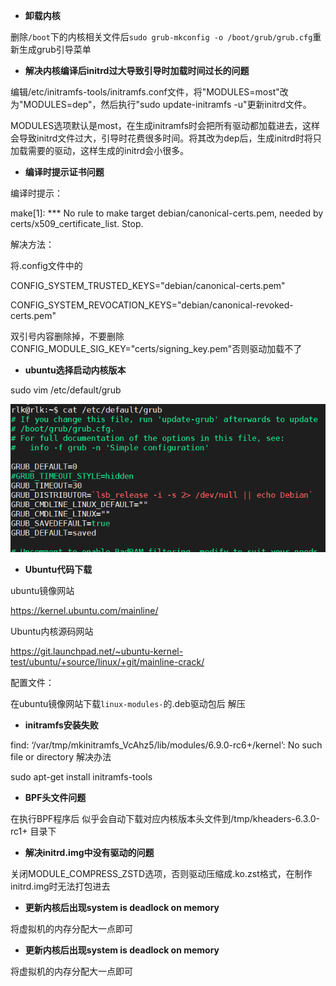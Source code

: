 - **卸载内核**

删除`/boot`下的内核相关文件后`sudo grub-mkconfig -o /boot/grub/grub.cfg`重新生成grub引导菜单

- **解决内核编译后initrd过大导致引导时加载时间过长的问题**

编辑/etc/initramfs-tools/initramfs.conf文件，将"MODULES=most"改为"MODULES=dep"，然后执行"sudo update-initramfs -u"更新initrd文件。

MODULES选项默认是most，在生成initramfs时会把所有驱动都加载进去，这样会导致initrd文件过大，引导时花费很多时间。将其改为dep后，生成initrd时将只加载需要的驱动，这样生成的initrd会小很多。

- **编译时提示证书问题**

编译时提示：

make[1]: *** No rule to make target debian/canonical-certs.pem, needed by certs/x509_certificate_list. Stop.

解决方法：

将.config文件中的

CONFIG_SYSTEM_TRUSTED_KEYS="debian/canonical-certs.pem"

CONFIG_SYSTEM_REVOCATION_KEYS="debian/canonical-revoked-certs.pem"

双引号内容删除掉，不要删除CONFIG_MODULE_SIG_KEY="certs/signing_key.pem"否则驱动加载不了

- **ubuntu选择启动内核版本**

sudo vim /etc/default/grub

![](./image/1.JPG)

- **Ubuntu代码下载**

ubuntu镜像网站

https://kernel.ubuntu.com/mainline/

Ubuntu内核源码网站

https://git.launchpad.net/~ubuntu-kernel-test/ubuntu/+source/linux/+git/mainline-crack/

配置文件：

在ubuntu镜像网站下载`linux-modules-`的.deb驱动包后  解压

- **initramfs安装失败**

find: ‘/var/tmp/mkinitramfs_VcAhz5/lib/modules/6.9.0-rc6+/kernel’: No such file or directory   解决办法

 sudo apt-get install initramfs-tools

- **BPF头文件问题**

在执行BPF程序后  似乎会自动下载对应内核版本头文件到/tmp/kheaders-6.3.0-rc1+  目录下



- **解决initrd.img中没有驱动的问题**

关闭MODULE_COMPRESS_ZSTD选项，否则驱动压缩成.ko.zst格式，在制作initrd.img时无法打包进去

- **更新内核后出现system is deadlock on memory**

将虚拟机的内存分配大一点即可

- **更新内核后出现system is deadlock on memory**

将虚拟机的内存分配大一点即可